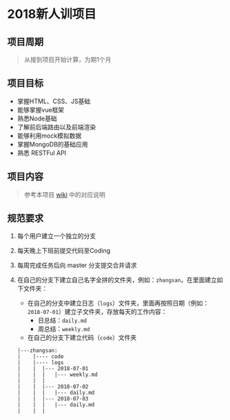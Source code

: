 # 2018新人训项目

## 项目周期
> 从接到项目开始计算，为期1个月

## 项目目标
- 掌握HTML、CSS、JS基础
- 能够掌握vue框架
- 熟悉Node基础
- 了解前后端路由以及前端渲染
- 能够利用mock模拟数据
- 掌握MongoDB的基础应用
- 熟悉 RESTFul API

## 项目内容
> 参考本项目 [wiki](https://xue.coding.net/p/training-2018/wiki/2) 中的对应说明

## 规范要求
1. 每个用户建立一个独立的分支
2. 每天晚上下班前提交代码至Coding
3. 每周完成任务后向 master 分支提交合并请求
4. 在自己的分支下建立自己名字全拼的文件夹，例如：`zhangsan`，在里面建立如下文件夹：
	- 在自己的分支中建立日志（`logs`）文件夹，里面再按照日期（例如：`2018-07-01`）建立子文件夹，存放每天的工作内容：
		- 日总结：`daily.md`
	    - 周总结：`weekly.md`
	- 在自己的分支下建立代码（`code`）文件夹

	```
	|---zhangsan:
	|    |---- code
	|    |---- logs
	|    |	|--- 2018-07-01
	|    |	|	|--- weekly.md
	|    |	|
	|    |	|--- 2018-07-02
	|    |	|	|--- daily.md
	|    |	|--- 2018-07-03
	|    |	|	|--- daily.md
	|    |	|
	    
	```

